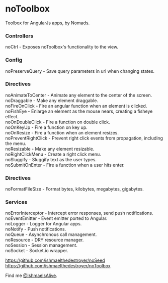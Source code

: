 # noToolbox

Toolbox for AngularJs apps, by Nomads. <br />

### Controllers

noCtrl - Exposes noToolbox's functionality to the view. <br />

### Config

noPreserveQuery - Save query parameters in url when changing states. <br />

### Directives

noAnimateToCenter - Animate any element to the center of the screen. <br />
noDraggable - Make any element draggable. <br />
noFireOnClick - Fire an angular function when an element is clicked. <br />
noFishEye - Enlarge an element as the mouse nears, creating a fisheye effect. <br />
noOnDoubleClick - Fire a function on double click. <br />
noOnKeyUp - Fire a function on key up. <br />
noOnResize - Fire a function when an element resizes. <br />
noPreventRightClick - Prevent right click events from propagation, including the menu. <br />
noResizable - Make any element resizable. <br />
noRightClickMenu - Create a right click menu. <br />
noSluggify - Sluggify text as the user types. <br />
noSubmitOnEnter - Fire a function when a user hits enter. <br />

### Directives

noFormatFileSize - Format bytes, kilobytes, megabytes, gigabytes. <br />

### Services

noErrorInterceptor - Intercept error responses, send push notifications. <br />
noEventEmitter - Event emitter ported to Angular. <br />
noLogger - Logger for Angular apps. <br />
noNotify - Push notifications. <br />
noQueue - Asynchronous call management. <br />
noResource - DRY resource manager. <br />
noSession - Session management. <br />
noSocket - Socket.io wrapper. <br />


<a href='https://github.com/ishmaelthedestroyer/noSeed'>https://github.com/ishmaelthedestroyer/noSeed</a> <br />
<a href='https://github.com/ishmaelthedestroyer/noToolbox'>https://github.com/ishmaelthedestroyer/noToolbox</a> <br />

Find me <a href='http://twitter.com/IshmaelsAlive'>@IshmaelsAlive</a>.